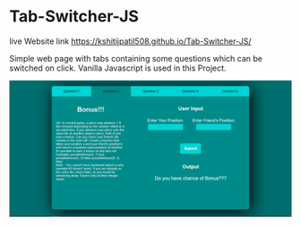 # Tab-Switcher-JS

live Website link
https://kshitijpatil508.github.io/Tab-Switcher-JS/

Simple web page with tabs containing some questions which can be switched on click. Vanilla Javascript is used in this Project.

![alt image](/Screenshot.png)
